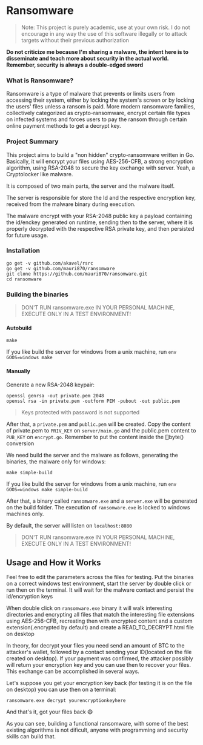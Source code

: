 # Ransomware

> Note: This project is purely academic, use at your own risk. I do not encourage in any way the use of this software illegally or to attack targets without their previous authorization

**Do not criticize me because I'm sharing a malware, the intent here is to disseminate and teach more about security in the actual world. Remember, security is always a double-edged sword**

### What is Ransomware?
Ransomware is a type of malware that prevents or limits users from accessing their system, either by locking the system's screen or by locking the users' files unless a ransom is paid. More modern ransomware families, collectively categorized as crypto-ransomware, encrypt certain file types on infected systems and forces users to pay the ransom through certain online payment methods to get a decrypt key.

### Project Summary
This project aims to build a "non hidden" crypto-ransomware written in Go. Basically, it will encrypt your files using AES-256-CFB, a strong encryption algorithm, using RSA-2048 to secure the key exchange with server. Yeah, a Cryptolocker like malware.

It is composed of two main parts, the server and the malware itself.

The server is responsible for store the Id and the respective encryption key, received from the malware binary during execution.

The malware encrypt with your RSA-2048 public key a payload containing the id/enckey generated on runtime, sending then to the server, where it is properly decrypted with the respective RSA private key, and then persisted for future usage.

### Installation
```
go get -v github.com/akavel/rsrc
go get -v github.com/mauri870/ransomware
git clone https://github.com/mauri870/ransomware.git
cd ransomware
```

### Building the binaries

> DON'T RUN ransomware.exe IN YOUR PERSONAL MACHINE, EXECUTE ONLY IN A TEST ENVIRONMENT!

#### Autobuild

```
make
```
If you like build the server for windows from a unix machine, run `env GOOS=windows make` 

#### Manually
Generate a new RSA-2048 keypair:
```
openssl genrsa -out private.pem 2048
openssl rsa -in private.pem -outform PEM -pubout -out public.pem
```
> Keys protected with password is not supported

After that, a `private.pem` and `public.pem` will be created.
Copy the content of private.pem to `PRIV_KEY` on `server/main.go` and the public.pem content to `PUB_KEY` on `encrypt.go`.
Remember to put the content inside the []byte() conversion

We need build the server and the malware as follows, generating the binaries, the malware only for windows:
```
make simple-build
```
If you like build the server for windows from a unix machine, run `env GOOS=windows make simple-build`

After that, a binary called `ransomware.exe` and a `server.exe` will be generated on the build folder. The execution of `ransomware.exe` is locked to windows machines only.

By default, the server will listen on `localhost:8080`

> DON'T RUN ransomware.exe IN YOUR PERSONAL MACHINE, EXECUTE ONLY IN A TEST ENVIRONMENT!

## Usage and How it Works
Feel free to edit the parameters across the files for testing.
Put the binaries on a correct windows test environment, start the server by double click or run then on the terminal.
It will wait for the malware contact and persist the id/encryption keys

When double click on `ransomware.exe` binary it will walk interesting directories and encrypting all files that match the interesting file extensions using AES-256-CFB, recreating then with encrypted content and a custom extension(.encrypted by default) and create a READ_TO_DECRYPT.html file on desktop

In theory, for decrypt your files you need send an amount of BTC to the attacker's wallet, followed by a contact sending your ID(located on the file created on desktop). If your payment was confirmed, the attacker possibly will return your encryption key and you can use then to recover your files. This exchange can be accomplished in several ways.

Let's suppose you get your encryption key back (for testing it is on the file on desktop) you can use then on a terminal:
```
ransomware.exe decrypt yourencryptionkeyhere
```
And that's it, got your files back :smile:

As you can see, building a functional ransomware, with some of the best existing algorithms is not dificult, anyone with programming and security skills can build that.
